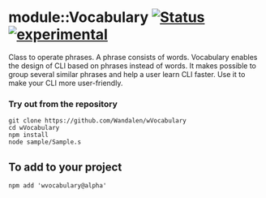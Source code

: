 
# module::Vocabulary  [![Status](https://github.com/Wandalen/wVocabulary/workflows/publish/badge.svg)](https://github.com/Wandalen/wVocabulary/actions?query=workflow%3Apublish) [![experimental](https://img.shields.io/badge/stability-experimental-orange.svg)](https://github.com/emersion/stability-badges#experimental)

Class to operate phrases. A phrase consists of words. Vocabulary enables the design of CLI based on phrases instead of words. It makes possible to group several similar phrases and help a user learn CLI faster. Use it to make your CLI more user-friendly.

### Try out from the repository
```
git clone https://github.com/Wandalen/wVocabulary
cd wVocabulary
npm install
node sample/Sample.s
```

## To add to your project
```
npm add 'wvocabulary@alpha'
```










































































